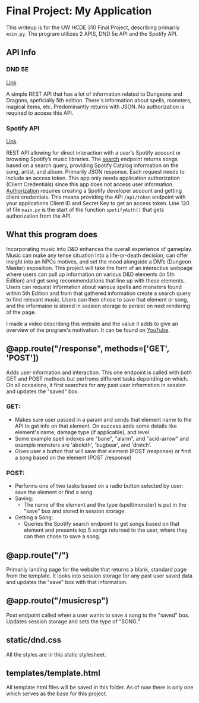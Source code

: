 # Final Project: My Application
This writeup is for the UW HCDE 310 Final Project, describing primarily `main.py`. The program utilizes 2 APIS, DND 5e API and the Spotify API.

## API Info
### DND 5E
[Link](https://www.dnd5eapi.co/api/)

A simple REST API that has a lot of information related to Dungeons and Dragons, speficially 5th edition. There's information about spells, monsters, magical items, etc. Predominantly returns with JSON. No authorization is required to access this API.

### Spotify API
[Link](https://developer.spotify.com/documentation/web-api/quick-start/)

REST API allowing for direct interaction with a user’s Spotify account or browsing Spotify’s music libraries. The [search](https://developer.spotify.com/documentation/web-api/reference/search/search/) endpoint returns songs based on a search query, providing Spotify Catalog information on the song, artist, and album. Primarily JSON response. Each request needs to include an access token. This app only needs application authorization (Client Credentials) since this app does not access user information. [Authorization](https://developer.spotify.com/documentation/general/guides/authorization-guide/#authorization-code-flow) requires creating a Spotify developer account and getting client credentials. This means providing the API `/api/token` endpoint with your applications Client ID and Secret Key to get an access token.
Line 120 of file `main.py` is the start of the function `spotifyAuth()` that gets authorization from the API.

## What this program does
Incorporating music into D&D enhances the overall experience of gameplay. Music can make any tense situation into a life-or-death decision, can offer insight into an NPCs motives, and set the mood alongside a DM’s (Dungeon Master) exposition. This project will take the form of an interactive webpage where users can pull up information on various D&D elements (in 5th Edition) and get song recommendations that line up with these elements. Users can request information about various spells and monsters found within 5th Edition and from that gathered information create a search query to find relevant music.
Users can then chose to save that element or song, and the informaion is stored in session storage to persist on next rendering of the page.

I made a video describing this website and the value it adds to give an overview of the program's motivation. It can be found on [YouTube](https://youtu.be/skHraFwad04).

## @app.route("/response", methods=['GET', 'POST'])
Adds user information and interaction. This one endpoint is called with both GET and POST methods but perfroms different tasks depending on which. On all occasions, it first searches for any past user information in session and updates the "saved" box.
### GET:
- Makes sure user passed in a param and sends that element name to the API to get info on that element. On success adds some details like element's name, damage type (if applicable), and level.
- Some example spell indexes are "bane", "alarm", and "acid-arrow" and example monsters are 'aboleth', 'bugbear', and 'dretch'.
- Gives user a button that will save that element (POST /response) or find a song based on the element (POST /response)
### POST:
- Performs one of two tasks based on a radio button selected by user: save the element or find a song
- Saving:
    - The name of the element and the type (spell/monster) is put in the "save" box and stored in session storage.
- Getting a Song:
    - Queries the Spotify search endpoint to get songs based on that element and presents top 5 songs returned to the user, where they can then chose to save a song.


## @app.route("/")
Primarily landing page for the website that returns a blank, standard page from the template. It looks into session storage for any past user saved data and updates the "save" box with that information.

## @app.route("/musicresp")
Post endpoint called when a user wants to save a song to the "saved" box. Updates session storage and sets the type of "SONG."

## static/dnd.css
All the styles are in this static stylesheet.

## templates/template.html
All template html files will be saved in this folder. As of now there is only one which serves as the base for this project.